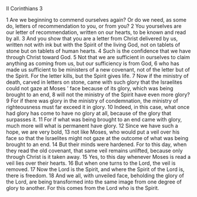 II Corinthians 3

1	Are we beginning to commend ourselves again? Or do we need, as some do, letters of recommendation to you, or from you?
2	You yourselves are our letter of recommendation, written on our hearts, to be known and read by all.
3	And you show that you are a letter from Christ delivered by us, written not with ink but with the Spirit of the living God, not on tablets of stone but on tablets of human hearts.
4	Such is the confidence that we have through Christ toward God.
5	Not that we are sufficient in ourselves to claim anything as coming from us, but our sufficiency is from God,
6	who has made us sufficient to be ministers of a new covenant, not of the letter but of the Spirit. For the letter kills, but the Spirit gives life.
7	Now if the ministry of death, carved in letters on stone, came with such glory that the Israelites could not gaze at Moses ’ face because of its glory, which was being brought to an end,
8	will not the ministry of the Spirit have even more glory?
9	For if there was glory in the ministry of condemnation, the ministry of righteousness must far exceed it in glory.
10	Indeed, in this case, what once had glory has come to have no glory at all, because of the glory that surpasses it.
11	For if what was being brought to an end came with glory, much more will what is permanent have glory.
12	Since we have such a hope, we are very bold,
13	not like Moses, who would put a veil over his face so that the Israelites might not gaze at the outcome of what was being brought to an end.
14	But their minds were hardened. For to this day, when they read the old covenant, that same veil remains unlifted, because only through Christ is it taken away.
15	Yes, to this day whenever Moses is read a veil lies over their hearts.
16	But when one turns to the Lord, the veil is removed.
17	Now the Lord is the Spirit, and where the Spirit of the Lord is, there is freedom.
18	And we all, with unveiled face, beholding the glory of the Lord, are being transformed into the same image from one degree of glory to another. For this comes from the Lord who is the Spirit.

